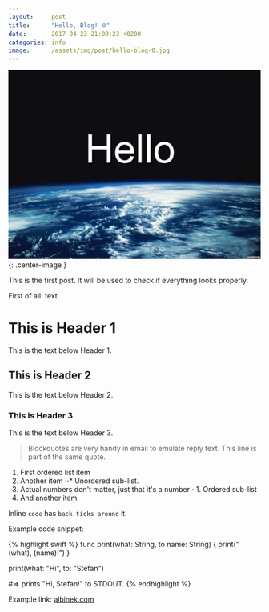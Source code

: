 ```yaml
---
layout:     post
title:      "Hello, Blog! 🌐"
date:       2017-04-23 21:00:23 +0200
categories: info
image:      /assets/img/post/hello-blog-0.jpg
---
```

![Hello!](/assets/img/post/hello-blog-0.jpg){: .center-image }

This is the first post. It will be used to check if everything looks properly.

First of all: text.

# This is Header 1
This is the text below Header 1.

## This is Header 2
This is the text below Header 2.

### This is Header 3
This is the text below Header 3.

> Blockquotes are very handy in email to emulate reply text.
> This line is part of the same quote.

1. First ordered list item
2. Another item
⋅⋅* Unordered sub-list.
1. Actual numbers don't matter, just that it's a number
⋅⋅1. Ordered sub-list
4. And another item.

Inline `code` has `back-ticks around` it.

Example code snippet:

{% highlight swift %}
func print(what: String, to name: String) {
  print("\(what), \(name)!")
}

print(what: "Hi", to: "Stefan")

#=> prints "Hi, Stefan!" to STDOUT.
{% endhighlight %}

Example link: [albinek.com][albinekcom]

[albinekcom]: http://albinek.com

